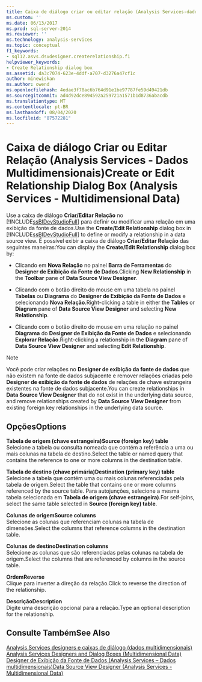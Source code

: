 ```yaml
---
title: Caixa de diálogo criar ou editar relação (Analysis Services-dados multidimensionais) | Microsoft Docs
ms.custom: ''
ms.date: 06/13/2017
ms.prod: sql-server-2014
ms.reviewer: ''
ms.technology: analysis-services
ms.topic: conceptual
f1_keywords:
- sql12.asvs.dsvdesigner.createrelationship.f1
helpviewer_keywords:
- Create Relationship dialog box
ms.assetid: da3c7074-623e-4ddf-a707-d3276a47cf1c
author: minewiskan
ms.author: owend
ms.openlocfilehash: 4edae3f78ac6b764d91e1be97787fe59d49421db
ms.sourcegitcommit: ad4d92dce894592a259721a1571b1d8736abacdb
ms.translationtype: MT
ms.contentlocale: pt-BR
ms.lasthandoff: 08/04/2020
ms.locfileid: "87572281"
---
```

# <a name="create-or-edit-relationship-dialog-box-analysis-services---multidimensional-data"></a><span data-ttu-id="244b6-102">Caixa de diálogo Criar ou Editar Relação (Analysis Services - Dados Multidimensionais)</span><span class="sxs-lookup"><span data-stu-id="244b6-102">Create or Edit Relationship Dialog Box (Analysis Services - Multidimensional Data)</span></span>
  <span data-ttu-id="244b6-103">Use a caixa de diálogo **Criar/Editar Relação** no [!INCLUDE[ssBIDevStudioFull](../includes/ssbidevstudiofull-md.md)] para definir ou modificar uma relação em uma exibição da fonte de dados.</span><span class="sxs-lookup"><span data-stu-id="244b6-103">Use the **Create/Edit Relationship** dialog box in [!INCLUDE[ssBIDevStudioFull](../includes/ssbidevstudiofull-md.md)] to define or modify a relationship in a data source view.</span></span> <span data-ttu-id="244b6-104">É possível exibir a caixa de diálogo **Criar/Editar Relação** das seguintes maneiras:</span><span class="sxs-lookup"><span data-stu-id="244b6-104">You can display the **Create/Edit Relationship** dialog box by:</span></span>  
  
-   <span data-ttu-id="244b6-105">Clicando em **Nova Relação** no painel **Barra de Ferramentas** do **Designer de Exibição da Fonte de Dados**.</span><span class="sxs-lookup"><span data-stu-id="244b6-105">Clicking **New Relationship** in the **Toolbar** pane of **Data Source View Designer**.</span></span>  
  
-   <span data-ttu-id="244b6-106">Clicando com o botão direito do mouse em uma tabela no painel **Tabelas** ou **Diagrama** do **Designer de Exibição da Fonte de Dados** e selecionando **Nova Relação**.</span><span class="sxs-lookup"><span data-stu-id="244b6-106">Right-clicking a table in either the **Tables** or **Diagram** pane of **Data Source View Designer** and selecting **New Relationship**.</span></span>  
  
-   <span data-ttu-id="244b6-107">Clicando com o botão direito do mouse em uma relação no painel **Diagrama** do **Designer de Exibição da Fonte de Dados** e selecionando **Explorar Relação**.</span><span class="sxs-lookup"><span data-stu-id="244b6-107">Right-clicking a relationship in the **Diagram** pane of **Data Source View Designer** and selecting **Edit Relationship**.</span></span>  
  
> [!NOTE]  
>  <span data-ttu-id="244b6-108">Você pode criar relações no **Designer de exibição da fonte de dados** que não existem na fonte de dados subjacente e remover relações criadas pelo **Designer de exibição da fonte de dados** de relações de chave estrangeira existentes na fonte de dados subjacente.</span><span class="sxs-lookup"><span data-stu-id="244b6-108">You can create relationships in **Data Source View Designer** that do not exist in the underlying data source, and remove relationships created by **Data Source View Designer** from existing foreign key relationships in the underlying data source.</span></span>  
  
## <a name="options"></a><span data-ttu-id="244b6-109">Opções</span><span class="sxs-lookup"><span data-stu-id="244b6-109">Options</span></span>  
 <span data-ttu-id="244b6-110">**Tabela de origem (chave estrangeira)**</span><span class="sxs-lookup"><span data-stu-id="244b6-110">**Source (foreign key) table**</span></span>  
 <span data-ttu-id="244b6-111">Selecione a tabela ou consulta nomeada que contém a referência a uma ou mais colunas na tabela de destino.</span><span class="sxs-lookup"><span data-stu-id="244b6-111">Select the table or named query that contains the reference to one or more columns in the destination table.</span></span>  
  
 <span data-ttu-id="244b6-112">**Tabela de destino (chave primária)**</span><span class="sxs-lookup"><span data-stu-id="244b6-112">**Destination (primary key) table**</span></span>  
 <span data-ttu-id="244b6-113">Selecione a tabela que contém uma ou mais colunas referenciadas pela tabela de origem.</span><span class="sxs-lookup"><span data-stu-id="244b6-113">Select the table that contains one or more columns referenced by the source table.</span></span> <span data-ttu-id="244b6-114">Para autojunções, selecione a mesma tabela selecionada em **Tabela de origem (chave estrangeira)**.</span><span class="sxs-lookup"><span data-stu-id="244b6-114">For self-joins, select the same table selected in **Source (foreign key) table**.</span></span>  
  
 <span data-ttu-id="244b6-115">**Colunas de origem**</span><span class="sxs-lookup"><span data-stu-id="244b6-115">**Source columns**</span></span>  
 <span data-ttu-id="244b6-116">Selecione as colunas que referenciam colunas na tabela de dimensões.</span><span class="sxs-lookup"><span data-stu-id="244b6-116">Select the columns that reference columns in the destination table.</span></span>  
  
 <span data-ttu-id="244b6-117">**Colunas de destino**</span><span class="sxs-lookup"><span data-stu-id="244b6-117">**Destination columns**</span></span>  
 <span data-ttu-id="244b6-118">Selecione as colunas que são referenciadas pelas colunas na tabela de origem.</span><span class="sxs-lookup"><span data-stu-id="244b6-118">Select the columns that are referenced by columns in the source table.</span></span>  
  
 <span data-ttu-id="244b6-119">**Ordem**</span><span class="sxs-lookup"><span data-stu-id="244b6-119">**Reverse**</span></span>  
 <span data-ttu-id="244b6-120">Clique para inverter a direção da relação.</span><span class="sxs-lookup"><span data-stu-id="244b6-120">Click to reverse the direction of the relationship.</span></span>  
  
 <span data-ttu-id="244b6-121">**Descrição**</span><span class="sxs-lookup"><span data-stu-id="244b6-121">**Description**</span></span>  
 <span data-ttu-id="244b6-122">Digite uma descrição opcional para a relação.</span><span class="sxs-lookup"><span data-stu-id="244b6-122">Type an optional description for the relationship.</span></span>  
  
## <a name="see-also"></a><span data-ttu-id="244b6-123">Consulte Também</span><span class="sxs-lookup"><span data-stu-id="244b6-123">See Also</span></span>  
 <span data-ttu-id="244b6-124">[Analysis Services designers e caixas de diálogo &#40;dados multidimensionais&#41;](analysis-services-designers-and-dialog-boxes-multidimensional-data.md) </span><span class="sxs-lookup"><span data-stu-id="244b6-124">[Analysis Services Designers and Dialog Boxes &#40;Multidimensional Data&#41;](analysis-services-designers-and-dialog-boxes-multidimensional-data.md) </span></span>  
 [<span data-ttu-id="244b6-125">Designer de Exibição da Fonte de Dados &#40;Analysis Services – Dados multidimensionais&#41;</span><span class="sxs-lookup"><span data-stu-id="244b6-125">Data Source View Designer &#40;Analysis Services - Multidimensional Data&#41;</span></span>](data-source-view-designer-analysis-services-multidimensional-data.md)  
  
  
